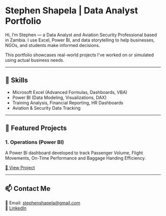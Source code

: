 # Stephen Shapela | Data Analyst Portfolio

Hi, I’m Stephen — a Data Analyst and Aviation Security Professional based in Zambia. I use Excel, Power BI, and data storytelling to help businesses, NGOs, and students make informed decisions.

This portfolio showcases real-world projects I've worked on or simulated using actual business needs.

---

## 🔧 Skills
- Microsoft Excel (Advanced Formulas, Dashboards, VBA)
- Power BI (Data Modeling, Visualizations, DAX)
- Training Analysis, Financial Reporting, HR Dashboards
- Aviation & Security Data Tracking

---

## 📂 Featured Projects

### 1. Operations (Power BI)
A Power BI dashboard developed to track Passenger Volume, Flight Movements, On-Time Performance and Baggage Handing Efficiency.

[🔗 View Project](./projects/training-matrix-powerbi)

---


## 📫 Contact Me
📧 Email: stephenshapela@gmail.com  
🔗 [LinkedIn](https://www.linkedin.com/in/stephen-shapela)

